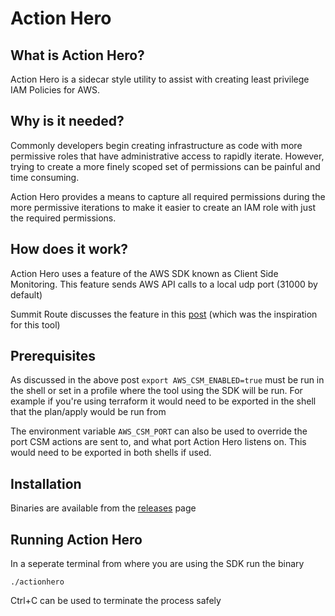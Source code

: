 # Action Hero

## What is Action Hero?

Action Hero is a sidecar style utility to assist with creating least privilege IAM Policies for AWS.

## Why is it needed?

Commonly developers begin creating infrastructure as code with more permissive roles that have administrative access to rapidly iterate. However, trying to create a more finely scoped set of permissions can be painful and time consuming.

Action Hero provides a means to capture all required permissions during the more permissive iterations to make it easier to create an IAM role with just the required permissions.

## How does it work?

Action Hero uses a feature of the AWS SDK known as Client Side Monitoring. This feature sends AWS API calls to a local udp port (31000 by default)

Summit Route discusses the feature in this [post](https://summitroute.com/blog/2020/05/25/client_side_monitoring/) (which was the inspiration for this tool)

## Prerequisites

As discussed in the above post ``export AWS_CSM_ENABLED=true`` must be run in the shell or set in a profile where the tool using the SDK will be run. For example if you're using terraform it would need to be exported in the shell that the plan/apply would be run from

The environment variable ``AWS_CSM_PORT`` can also be used to override the port CSM actions are sent to, and what port Action Hero listens on. This would need to be exported in both shells if used.

## Installation

Binaries are available from the [releases](https://github.com/princespaghetti/actionhero/releases) page

## Running Action Hero

In a seperate terminal from where you are using the SDK run the binary

``./actionhero``

Ctrl+C can be used to terminate the process safely